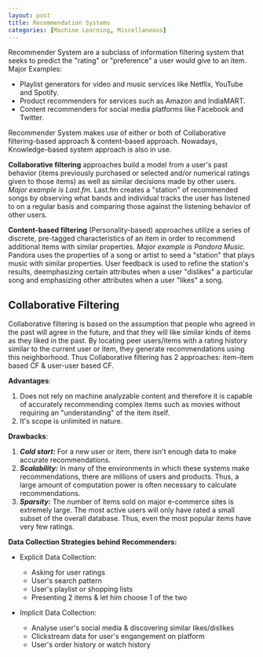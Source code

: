 ```yaml
---
layout: post
title: Recommendation Systems
categories: [Machine Learning, Miscellaneous]
---
```


Recommender System are a subclass of information filtering system that seeks to predict the "rating" or "preference" a user would give to an item.
Major Examples:
- Playlist generators for video and music services like Netflix, YouTube and Spotify.
- Product recommenders for services such as Amazon and IndiaMART.
- Content recommenders for social media platforms like Facebook and Twitter.

Recommender System makes use of either or both of Collaborative filtering-based approach & content-based approach. Nowadays, Knowledge-based system approach is also in use.

**Collaborative filtering** approaches build a model from a user's past behavior (items previously purchased or selected and/or numerical ratings given to those items) as well as similar decisions made by other users.
_Major example is Last.fm._
Last.fm creates a "station" of recommended songs by observing what bands and individual tracks the user has listened to on a regular basis and comparing those against the listening behavior of other users.

**Content-based filtering** (Personality-based) approaches utilize a series of discrete, pre-tagged characteristics of an item in order to recommend additional items with similar properties.
_Major example is Pandora Music._
Pandora uses the properties of a song or artist to seed a "station" that plays music with similar properties. User feedback is used to refine the station's results, deemphasizing certain attributes when a user "dislikes" a particular song and emphasizing other attributes when a user "likes" a song.

## Collaborative Filtering

Collaborative filtering is based on the assumption that people who agreed in the past will agree in the future, and that they will like similar kinds of items as they liked in the past.
By locating peer users/items with a rating history similar to the current user or item, they generate recommendations using this neighborhood.
Thus Collaborative filtering has 2 approaches: item-item based CF & user-user based CF.

**Advantages**:
1. Does not rely on machine analyzable content and therefore it is capable of accurately recommending complex items such as movies without requiring an "understanding" of the item itself.
2. It's scope is unlimited in nature.     


**Drawbacks**:
1. **_Cold start:_** For a new user or item, there isn't enough data to make accurate recommendations.
2. **_Scalability:_** In many of the environments in which these systems make recommendations, there are millions of users and products. Thus, a large amount of computation power is often necessary to calculate recommendations.
3. **_Sparsity:_** The number of items sold on major e-commerce sites is extremely large. The most active users will only have rated a small subset of the overall database. Thus, even the most popular items have very few ratings.

**Data Collection Strategies behind Recommenders:**
- Explicit Data Collection:
   - Asking for user ratings
   - User's search pattern
   - User's playlist or shopping lists
   - Presenting 2 items & let him choose 1 of the two     


- Implicit Data Collection:
   - Analyse user's social media & discovering similar likes/dislikes
   - Clickstream data for user's engangement on platform
   - User's order history or watch history
